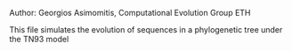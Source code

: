 Author: Georgios Asimomitis, Computational Evolution Group ETH

This file simulates the evolution of sequences in a phylogenetic tree under the TN93 model

